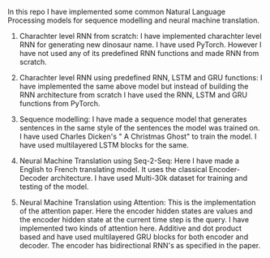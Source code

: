 In this repo I have implemented some common Natural Language Processing models for sequence modelling and neural machine translation. 

1. Charachter level RNN from scratch: 
I have implemented charachter level RNN for generating new dinosaur name. I have used PyTorch. 
However I have not used any of its predefined RNN functions and made RNN from scratch. 

2. Charachter level RNN using predefined RNN, LSTM and GRU functions: 
I have implemented the same above model but instead of building the RNN architecture from scratch I have used the RNN, LSTM and GRU functions from PyTorch. 

3. Sequence modelling: 
I have made a sequence model that generates sentences in the same style of the sentences the model was trained on. I have used Charles Dicken's " A Christmas Ghost" to train the model. 
I have used multilayered LSTM blocks for the same. 

4. Neural Machine Translation using Seq-2-Seq: 
Here I have made a English to French translating model. It uses the classical Encoder-Decoder architecture.
I have used Multi-30k dataset for training and testing of the model.

5. Neural Machine Translation using Attention: 
This is the implementation of the attention paper. Here the encoder hidden states are values and the encoder hidden state at the current time step is the query. 
I have implemented two kinds of attention here. Additive and dot product based and have used multilayered GRU blocks for both encoder and decoder. 
The encoder has bidirectional RNN's as specified in the paper. 


